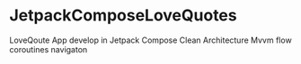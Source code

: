# JetpackComposeLoveQuotes
LoveQoute App develop in Jetpack Compose Clean Architecture Mvvm flow coroutines navigaton
